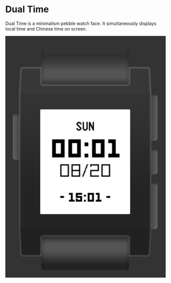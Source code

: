 # Dual Time

Dual Time is a minimalism pebble watch face. It simultaneously displays local time and Chinese time on screen.

![Screenshot](/pic/dual-time-screenshot.png)

